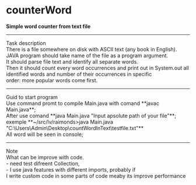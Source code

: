 # counterWord

**Simple word counter from text file**<br>
<hr>
Task description<br>
There is a file somewhere on disk with ASCII text (any book in English).
<br>
JAVA program should take name of the file as a program argument.
<br>
It should parse file text and identify all separate words. 
<br>
Then it should count every word occurrences and print out in System.out all identified words and number of their occurrences in specific 
<br>
order: more popular words come first.

<br>
<hr>
Guid to start program
<br>
Use command promt to compile Main.java with comand **javac Main.java**; 
<br>
After use comand **java Main.java "Input apsolute path of your file"**;
<br>
exemple **~/src/lv/raimonds>java Main.java "C:\Users\Admin\Desktop\countWordInText\testfile.txt"**
<br>
All word will be seen in console;
<br>
<hr>
Note
<br>
What can be improve with code.<br>
- need test difreent Collection, <br>
- I use java features with different imports, probably if <br>
I write custom code in some parts of code meaby its improve performance<br>

